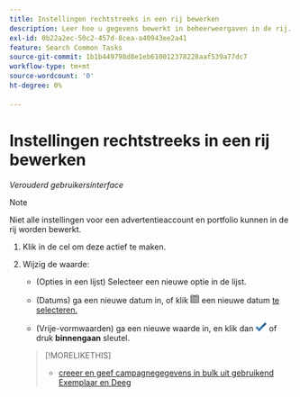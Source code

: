 ```yaml
---
title: Instellingen rechtstreeks in een rij bewerken
description: Leer hoe u gegevens bewerkt in beheerweergaven in de rij.
exl-id: 0b22a2ec-50c2-457d-8cea-a40943ee2a41
feature: Search Common Tasks
source-git-commit: 1b1b449798d8e1eb610012378228aaf539a77dc7
workflow-type: tm+mt
source-wordcount: '0'
ht-degree: 0%

---
```


# Instellingen rechtstreeks in een rij bewerken

*Verouderd gebruikersinterface*

>[!NOTE]
>
>Niet alle instellingen voor een advertentieaccount en portfolio kunnen in de rij worden bewerkt.

1. Klik in de cel om deze actief te maken.

1. Wijzig de waarde:

   * (Opties in een lijst) Selecteer een nieuwe optie in de lijst.

   * (Datums) ga een nieuwe datum in, of klik ![ Kalender ](/help/search-social-commerce/assets/calendar.png " om de kalender te openen en ") een nieuwe datum [ te selecteren.](/help/search-social-commerce/common-tasks/navigation-editing-selection/calendar.md)

   * (Vrije-vormwaarden) ga een nieuwe waarde in, en klik dan ![ sparen ](/help/search-social-commerce/assets/select.png " ") of druk **binnengaan** sleutel.

   >[!MORELIKETHIS]
   >
   >* [ creeer en geef campagnegegevens in bulk uit gebruikend Exemplaar en Deeg ](/help/search-social-commerce/campaign-management/campaigns/copy-paste.md)
